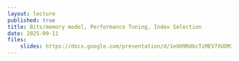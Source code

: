```yaml
---
layout: lecture
published: true
title: Bits/memory model, Performance Tuning, Index Selection
date: 2025-09-11
files:
    slides: https://docs.google.com/presentation/d/1eXH9RdbcTiMEV7XUOM3Xudia69mL8gBD-MDZQJPfZ94/edit?usp=sharing
---
```

